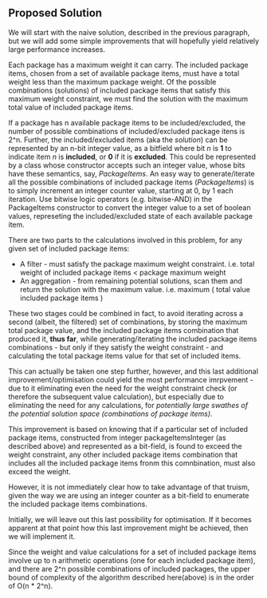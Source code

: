 
## Proposed Solution

We will start with the naive solution, described in the previous paragraph, but we will add some simple improvements that will hopefully yield relatively large performance increases.

Each package has a maximum weight it can carry. The included package items, chosen from a set of available package items, must have a total weight less than the maximum package weight. Of the possible combinations (solutions) of included package items that satisfy this maximum weight constraint, we must find the solution with the maximum total value of included package items.

If a package has n available package items to be included/excluded, the number of possible combinations of included/excluded package itens is 2^n. Further, the included/excluded items (aka the *solution*) can be represented by an n-bit integer value, as a bitfield where bit *n* is **1** to indicate item *n* is **included**, or **0** if it is **excluded**. This could be represented by a class whose constructor accepts such an integer value, whose bits have these semantics, say, *PackageItems*. An easy way to generate/iterate all the possible combinations of included package items (*PackageItems*) is to simply increment an integer counter value, starting at 0, by 1 each iteration. Use bitwise logic operators (e.g. bitwise-AND) in the PackageItems constructor to convert the integer value to a set of boolean values, represeting the included/excluded state of each available package item.

There are two parts to the calculations involved in this problem, for any given set of included package items:
- A filter - must satisfy the package maximum weight constraint. i.e. total weight of included package items < package maximum weight
- An aggregation - from remaining potential solutions, scan them and return the solution with the maximum value. i.e. maximum ( total value included package items )

These two stages could be combined in fact, to avoid iterating across a second (albeit, the filtered) set of combinations, by storing the maximum total package value, and the included package items combination that produced it, **thus far**, while generating/iterating the included package items combinations - but only if they satisfy the weight constraint - and calculating the total package items value for that set of included items.

This can actually be taken one step further, however, and this last additional improvement/optimisation could yield the most performance imrpvement - due to it eliminating even the need for the weight constraint check (or therefore the subsequent value calculation), but especially due to eliminating the need for any calculations, for *potentially large swathes of the potential solution space (combinations of package items)*.

This improvement is based on knowing that if a particular set of included package items, constructed from integer packageItemsInteger (as described above) and represented as a bit-field, is found to exceed the weight constraint, any other included package items combination that includes all the included package items fronm this comnbination, must also exceed the weight.

However, it is not immediately clear how to take advantage of that truism, given the way we are using an integer counter as a bit-field to enumerate the included package items combinations.

Initially, we will leave out this last possibility for optimisation. If it becomes apparent at that point how this last improvement might be achieved, then we will implement it.

Since the weight and value calculations for a set of included package items involve up to n arithmetic operations (one for each included package item), and there are 2^n possible combinations of included packages, the upper bound of complexity of the algorithm described here(above) is in the order of O(n * 2^n).
